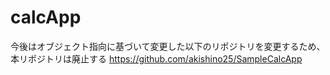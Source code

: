 # calcApp

今後はオブジェクト指向に基づいて変更した以下のリポジトリを変更するため、本リポジトリは廃止する
https://github.com/akishino25/SampleCalcApp

